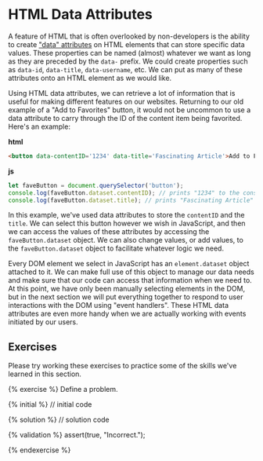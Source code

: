 # HTML Data Attributes
A feature of HTML that is often overlooked by non-developers is the ability to create ["data" attributes](https://developer.mozilla.org/en-US/docs/Web/HTML/Global_attributes/data-*) on HTML elements that can store specific data values. These properties can be named (almost) whatever we want as long as they are preceded by the `data-` prefix. We could create properties such as `data-id`, `data-title`, `data-username`, etc. We can put as many of these attributes onto an HTML element as we would like. 

Using HTML data attributes, we can retrieve a lot of information that is useful for making different features on our websites. Returning to our old example of a "Add to Favorites" button, it would not be uncommon to use a data attribute to carry through the ID of the content item being favorited. Here's an example:

**html**
```html
<button data-contentID='1234' data-title='Fascinating Article'>Add to Favorites!</button>
```

**js**
```js
let faveButton = document.querySelector('button');
console.log(faveButton.dataset.contentID); // prints "1234" to the console
console.log(faveButton.dataset.title); // prints "Fascinating Article" to the console
```

In this example, we've used data attributes to store the `contentID` and the `title`. We can select this button however we wish in JavaScript, and then we can access the values of these attributes by accessing the `faveButton.dataset` object. We can also change values, or add values, to the `faveButton.dataset` object to facilitate whatever logic we need.

Every DOM element we select in JavaScript has an `element.dataset` object attached to it. We can make full use of this object to manage our data needs and make sure that our code can access that information when we need to. At this point, we have only been manually selecting elements in the DOM, but in the next section we will put everything together to respond to user interactions with the DOM using "event handlers". These HTML data attributes are even more handy when we are actually working with events initiated by our users.

## Exercises
Please try working these exercises to practice some of the skills we've learned in this section.


{% exercise %}
Define a problem.

{% initial %}
// initial code 

{% solution %}
// solution code

{% validation %}
assert(true, "Incorrect.");

{% endexercise %}